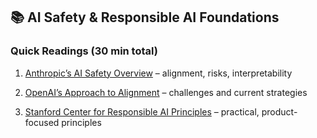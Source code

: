 ## **📚 AI Safety & Responsible AI Foundations**

### **Quick Readings (30 min total)**

1. [Anthropic’s AI Safety Overview](https://www.anthropic.com/safety) – alignment, risks, interpretability
    
2. [OpenAI’s Approach to Alignment](https://openai.com/research/alignment) – challenges and current strategies
    
3. [Stanford Center for Responsible AI Principles](https://hai.stanford.edu/responsible-ai) – practical, product-focused principles
    
